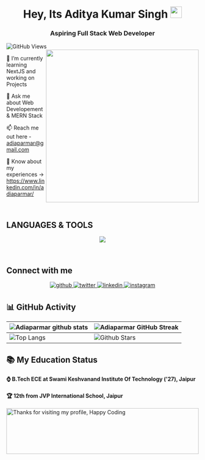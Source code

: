 <h1 align="center"> Hey, Its Aditya Kumar Singh <img src="https://emojis.slackmojis.com/emojis/images/1531849430/4246/blob-sunglasses.gif?1531849430" width="30"/></h1>
<h3 align="center">Aspiring Full Stack Web Developer</h3>

![GitHub Views](https://komarev.com/ghpvc/?username=Adiaparmar&color=0e75b6)
<img align="right" width="400" src="https://media1.giphy.com/media/TPl5N4Ci49ZQY/giphy.gif?cid=ecf05e47za80g6ltso1o7f71jkoak398c5qnbpb3ckqos3vf&ep=v1_gifs_search&rid=giphy.gif&ct=g">

🌱 I’m currently learning NextJS and working on Projects

💬 Ask me about Web Developement & MERN Stack

📫 Reach me out here - adiaparmar@gmail.com

📄 Know about my experiences -> https://www.linkedin.com/in/adiaparmar/

<br>

## LANGUAGES & TOOLS
<p align="center">
  <a href="https://skillicons.dev">
    <img src="https://skillicons.dev/icons?i=git,github,bootstrap,c,codepen,css,discord,express,html,js,mongodb,mysql,nodejs,postman,py,react,vercel,vscode" />
  </a>
</p>

<br>

## Connect with me  
<div align="center">
<a href="https://github.com/Adiaparmar" target="_blank">
<img src=https://img.shields.io/badge/github-%2324292e.svg?&style=for-the-badge&logo=github&logoColor=white alt=github style="margin-bottom: 5px;" />
</a>
<a href="https://twitter.com/Adiaparmar" target="_blank">
<img src=https://img.shields.io/badge/twitter-%2300acee.svg?&style=for-the-badge&logo=twitter&logoColor=white alt=twitter style="margin-bottom: 5px;" />
</a>
<a href="https://www.linkedin.com/in/adiaparmar/" target="_blank">
<img src=https://img.shields.io/badge/linkedin-%231E77B5.svg?&style=for-the-badge&logo=linkedin&logoColor=white alt=linkedin style="margin-bottom: 5px;" />
</a>
<a href="https://instagram.com/adiaparmar" target="_blank">
<img src=https://img.shields.io/badge/instagram-%23000000.svg?&style=for-the-badge&logo=instagram&logoColor=white alt=instagram style="margin-bottom: 5px;" />
</a> 
</div>  
     



## 📊 GitHub Activity
| ![Adiaparmar github stats](https://github-readme-stats.vercel.app/api?username=Adiaparmar&show_icons=true&theme=highcontrast) | ![Adiaparmar GitHub Streak](https://github-readme-streak-stats.herokuapp.com/?user=Adiaparmar&theme=highcontrast)                                                                                                           |
| --------------------------------------------------------------------------------------------------------------------------------- | ----------------------------------------------------------------------------------------------------------------------------------------------------------------------------------------------------------------- |
| ![Top Langs](https://github-readme-stats.vercel.app/api/top-langs/?username=Adiaparmar&langs_count=8&theme=highcontrast&layout=compact) | ![Github Stars](https://github-readme-stats.vercel.app/api?username=Adiaparmar&show_icons=true&locale=en&count_private=true&hide_rank=true&custom_title=My%20GitHub%20Stats&disable_animations=true&theme=highcontrast) |


## 📚 My Education Status


<h4>⌚ B.Tech ECE at Swami Keshvanand Institute Of Technology ('27), Jaipur </h4>
<h4>🏆 12th from JVP International School, Jaipur</h4>


<img height="120" alt="Thanks for visiting my profile, Happy Coding" width="100%" src="https://github.com/dibyendu415/dibyendu415/blob/master/marquee.svg" />



